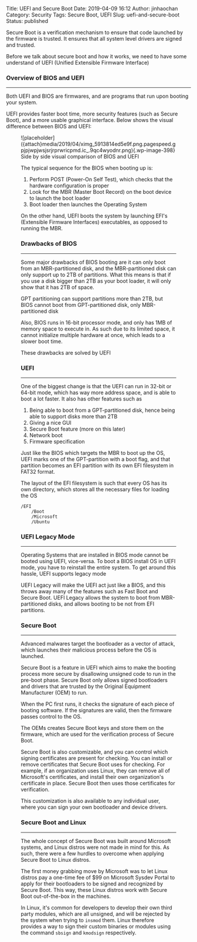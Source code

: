 Title: UEFI and Secure Boot
Date: 2019-04-09 16:12
Author: jinhaochan
Category: Security
Tags: Secure Boot, UEFI
Slug: uefi-and-secure-boot
Status: published

<!-- wp:paragraph -->

Secure Boot is a verification mechanism to ensure that code launched by the firmware is trusted. It ensures that all system level drivers are signed and trusted.

<!-- /wp:paragraph -->

<!-- wp:paragraph -->

Before we talk about secure boot and how it works, we need to have some understand of UEFI (Unified Extensible Firmware Interface)

<!-- /wp:paragraph -->

<!-- wp:heading {"level":3} -->

### Overview of BIOS and UEFI

<!-- /wp:heading -->

<!-- wp:separator -->

------------------------------------------------------------------------

<!-- /wp:separator -->

</p>
<!-- wp:paragraph -->

Both UEFI and BIOS are firmwares, and are programs that run upon booting your system.

<!-- /wp:paragraph -->

<!-- wp:paragraph -->

UEFI provides faster boot time, more security features (such as Secure Boot), and a more usable graphical interface. Below shows the visual difference between BIOS and UEFI:

<!-- /wp:paragraph -->

<!-- wp:image {"id":398} -->

<figure class="wp-block-image">
![placeholder]({attach}media/2019/04/ximg_5913814ed5e9f.png.pagespeed.gpjpjwpjwsjsrjrprwricpmd.ic_.9qc4wyodnr.png){.wp-image-398}  

<figcaption>
Side by side visual comparison of BIOS and UEFI

</figcaption>

<!-- /wp:image -->

<!-- wp:paragraph -->

The typical sequence for the BIOS when booting up is:

<!-- /wp:paragraph -->

<!-- wp:list {"ordered":true} -->

1.  Perform POST (Power-On Self Test), which checks that the hardware configuration is proper
2.  Look for the MBR (Master Boot Record) on the boot device to launch the boot loader
3.  Boot loader then launches the Operating System

<!-- /wp:list -->

<!-- wp:paragraph -->

On the other hand, UEFI boots the system by launching EFI's (Extensible Firmware Interfaces) executables, as opposed to running the MBR.

<!-- /wp:paragraph -->

<!-- wp:heading {"level":3} -->

### Drawbacks of BIOS

<!-- /wp:heading -->

<!-- wp:separator -->

------------------------------------------------------------------------

<!-- /wp:separator -->

</p>
<!-- wp:paragraph -->

Some major drawbacks of BIOS booting are it can only boot from an MBR-partitioned disk, and the MBR-partitioned disk can only support up to 2TB of partitions. What this means is that if you use a disk bigger than 2TB as your boot loader, it will only show that it has 2TB of space.

<!-- /wp:paragraph -->

<!-- wp:paragraph -->

GPT partitioning can support partitions more than 2TB, but BIOS cannot boot from GPT-partitioned disk, only MBR-partitioned disk

<!-- /wp:paragraph -->

<!-- wp:paragraph -->

Also, BIOS runs in 16-bit processor mode, and only has 1MB of memory space to execute in. As such due to its limited space, it cannot initialize multiple hardware at once, which leads to a slower boot time.

<!-- /wp:paragraph -->

<!-- wp:paragraph -->

These drawbacks are solved by UEFI

<!-- /wp:paragraph -->

<!-- wp:heading {"level":3} -->

### UEFI

<!-- /wp:heading -->

<!-- wp:separator -->

------------------------------------------------------------------------

<!-- /wp:separator -->

</p>
<!-- wp:paragraph -->

One of the biggest change is that the UEFI can run in 32-bit or 64-bit mode, which has way more address space, and is able to boot a lot faster. It also has other features such as

<!-- /wp:paragraph -->

<!-- wp:list {"ordered":true} -->

1.  Being able to boot from a GPT-partitioned disk, hence being able to support disks more than 2TB
2.  Giving a nice GUI
3.  Secure Boot feature (more on this later)
4.  Network boot
5.  Firmware specification

<!-- /wp:list -->

<!-- wp:paragraph -->

Just like the BIOS which targets the MBR to boot up the OS, UEFI marks one of the GPT-partition with a boot flag, and that partition becomes an EFI partition with its own EFI filesystem in FAT32 format.

<!-- /wp:paragraph -->

<!-- wp:paragraph -->

The layout of the EFI filesystem is such that every OS has its own directory, which stores all the necessary files for loading the OS

<!-- /wp:paragraph -->

<!-- wp:code -->

``` {.wp-block-code}
/EFI
    /Boot
    /Microsoft
    /Ubuntu
```

<!-- /wp:code -->

<!-- wp:heading {"level":3} -->

### UEFI Legacy Mode  

<!-- /wp:heading -->

<!-- wp:separator -->

------------------------------------------------------------------------

<!-- /wp:separator -->

</p>
<!-- wp:paragraph -->

Operating Systems that are installed in BIOS mode cannot be booted using UEFI, vice-versa. To boot a BIOS install OS in UEFI mode, you have to reinstall the entire system. To get around this hassle, UEFI supports legacy mode

<!-- /wp:paragraph -->

<!-- wp:paragraph -->

UEFI Legacy will make the UEFI act just like a BIOS, and this throws away many of the features such as Fast Boot and Secure Boot. UEFI Legacy allows the system to boot from MBR-partitioned disks, and allows booting to be not from EFI partitions.

<!-- /wp:paragraph -->

<!-- wp:heading {"level":3} -->

### Secure Boot

<!-- /wp:heading -->

<!-- wp:separator -->

------------------------------------------------------------------------

<!-- /wp:separator -->

</p>
<!-- wp:paragraph -->

Advanced malwares target the bootloader as a vector of attack, which launches their malicious process before the OS is launched.

<!-- /wp:paragraph -->

<!-- wp:paragraph -->

Secure Boot is a feature in UEFI which aims to make the booting process more secure by disallowing unsigned code to run in the pre-boot phase. Secure Boot only allows signed bootloaders and drivers that are trusted by the Original Equipment Manufacturer (OEM) to run.

<!-- /wp:paragraph -->

<!-- wp:paragraph -->

When the PC first runs, it checks the signature of each piece of booting software. If the signatures are valid, then the firmware passes control to the OS.

<!-- /wp:paragraph -->

<!-- wp:paragraph -->

The OEMs creates Secure Boot keys and store them on the firmware, which are used for the verification process of Secure Boot.

<!-- /wp:paragraph -->

<!-- wp:paragraph -->

Secure Boot is also customizable, and you can control which signing certificates are present for checking. You can install or remove certificates that Secure Boot uses for checking. For example, if an organization uses Linux, they can remove all of Microsoft's certificates, and install their own organization's certificate in place. Secure Boot then uses those certificates for verification.

<!-- /wp:paragraph -->

<!-- wp:paragraph -->

This customization is also available to any individual user, where you can sign your own bootloader and device drivers.

<!-- /wp:paragraph -->

<!-- wp:heading {"level":3} -->

### Secure Boot and Linux

<!-- /wp:heading -->

<!-- wp:separator -->

------------------------------------------------------------------------

<!-- /wp:separator -->

</p>
<!-- wp:paragraph -->

The whole concept of Secure Boot was built around Microsoft systems, and Linux distros were not made in mind for this. As such, there were a few hurdles to overcome when applying Secure Boot to Linux distros.

<!-- /wp:paragraph -->

<!-- wp:paragraph -->

The first money grabbing move by Microsoft was to let Linux distros pay a one-time fee of \$99 on Microsoft Sysdev Portal to apply for their bootloaders to be signed and recognized by Secure Boot. This way, these Linux distros work with Secure Boot out-of-the-box in the machines.

<!-- /wp:paragraph -->

<!-- wp:paragraph -->

In Linux, it's common for developers to develop their own third party modules, which are all unsigned, and will be rejected by the system when trying to `insmod` them. Linux therefore provides a way to sign their custom binaries or modules using the command `sbsign` and `kmodsign` respectively.

<!-- /wp:paragraph -->

<!-- wp:paragraph -->

<!-- /wp:paragraph -->
